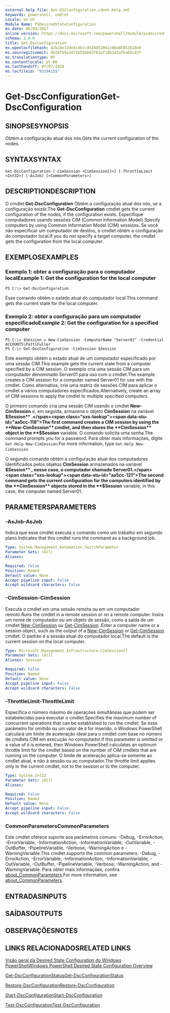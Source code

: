 ```yaml
---
external help file: Get-DSCConfiguration.cdxml-help.xml
keywords: powershell, cmdlet
Locale: en-US
Module Name: PSDesiredStateConfiguration
ms.date: 06/09/2017
online version: https://docs.microsoft.com/powershell/module/psdesiredstateconfiguration/get-dscconfiguration?view=powershell-5.1&WT.mc_id=ps-gethelp
schema: 2.0.0
title: Get-DscConfiguration
ms.openlocfilehash: 42b24e72de4c4bcc9326d52861c08a05853b18e0
ms.sourcegitcommit: 9b28fb9a3d72655bb63f62af18b3a5af6a05cd3f
ms.translationtype: MT
ms.contentlocale: pt-BR
ms.lasthandoff: 07/07/2020
ms.locfileid: "93194155"
---
```

# <span data-ttu-id="aa5cc-103">Get-DscConfiguration</span><span class="sxs-lookup"><span data-stu-id="aa5cc-103">Get-DscConfiguration</span></span>

## <span data-ttu-id="aa5cc-104">SINOPSE</span><span class="sxs-lookup"><span data-stu-id="aa5cc-104">SYNOPSIS</span></span>
<span data-ttu-id="aa5cc-105">Obtém a configuração atual dos nós.</span><span class="sxs-lookup"><span data-stu-id="aa5cc-105">Gets the current configuration of the nodes.</span></span>

## <span data-ttu-id="aa5cc-106">SYNTAX</span><span class="sxs-lookup"><span data-stu-id="aa5cc-106">SYNTAX</span></span>

```
Get-DscConfiguration [-CimSession <CimSession[]>] [-ThrottleLimit <Int32>] [-AsJob] [<CommonParameters>]
```

## <span data-ttu-id="aa5cc-107">DESCRIPTION</span><span class="sxs-lookup"><span data-stu-id="aa5cc-107">DESCRIPTION</span></span>
<span data-ttu-id="aa5cc-108">O cmdlet **Get-DscConfiguration** Obtém a configuração atual dos nós, se a configuração existir.</span><span class="sxs-lookup"><span data-stu-id="aa5cc-108">The **Get-DscConfiguration** cmdlet gets the current configuration of the nodes, if the configuration exists.</span></span>
<span data-ttu-id="aa5cc-109">Especifique computadores usando sessões CIM (Common Information Model).</span><span class="sxs-lookup"><span data-stu-id="aa5cc-109">Specify computers by using Common Information Model (CIM) sessions.</span></span>
<span data-ttu-id="aa5cc-110">Se você não especificar um computador de destino, o cmdlet obtém a configuração do computador local.</span><span class="sxs-lookup"><span data-stu-id="aa5cc-110">If you do not specify a target computer, the cmdlet gets the configuration from the local computer.</span></span>

## <span data-ttu-id="aa5cc-111">EXEMPLOS</span><span class="sxs-lookup"><span data-stu-id="aa5cc-111">EXAMPLES</span></span>

### <span data-ttu-id="aa5cc-112">Exemplo 1: obter a configuração para o computador local</span><span class="sxs-lookup"><span data-stu-id="aa5cc-112">Example 1: Get the configuration for the local computer</span></span>

```
PS C:\> Get-DscConfiguration
```

<span data-ttu-id="aa5cc-113">Esse comando obtém o estado atual do computador local.</span><span class="sxs-lookup"><span data-stu-id="aa5cc-113">This command gets the current state for the local computer.</span></span>

### <span data-ttu-id="aa5cc-114">Exemplo 2: obter a configuração para um computador especificado</span><span class="sxs-lookup"><span data-stu-id="aa5cc-114">Example 2: Get the configuration for a specified computer</span></span>

```
PS C:\> $Session = New-CimSession -ComputerName "Server01" -Credential ACCOUNTS\PattiFuller
PS C:\> Get-DscConfiguration -CimSession $Session
```

<span data-ttu-id="aa5cc-115">Este exemplo obtém o estado atual de um computador especificado por uma sessão CIM.</span><span class="sxs-lookup"><span data-stu-id="aa5cc-115">This example gets the current state from a computer specified by a CIM session.</span></span>
<span data-ttu-id="aa5cc-116">O exemplo cria uma sessão CIM para um computador denominado Server01 para uso com o cmdlet.</span><span class="sxs-lookup"><span data-stu-id="aa5cc-116">The example creates a CIM session for a computer named Server01 for use with the cmdlet.</span></span>
<span data-ttu-id="aa5cc-117">Como alternativa, crie uma matriz de sessões CIM para aplicar o cmdlet a vários computadores especificados.</span><span class="sxs-lookup"><span data-stu-id="aa5cc-117">Alternatively, create an array of CIM sessions to apply the cmdlet to multiple specified computers.</span></span>

<span data-ttu-id="aa5cc-118">O primeiro comando cria uma sessão CIM usando o cmdlet **New-CimSession** e, em seguida, armazena o objeto **CimSession** na variável **$Session** .</span><span class="sxs-lookup"><span data-stu-id="aa5cc-118">The first command creates a CIM session by using the **New-CimSession** cmdlet, and then stores the **CimSession** object in the **$Session** variable.</span></span>
<span data-ttu-id="aa5cc-119">O comando solicita uma senha.</span><span class="sxs-lookup"><span data-stu-id="aa5cc-119">The command prompts you for a password.</span></span>
<span data-ttu-id="aa5cc-120">Para obter mais informações, digite `Get-Help New-CimSession`.</span><span class="sxs-lookup"><span data-stu-id="aa5cc-120">For more information, type `Get-Help New-CimSession`.</span></span>

<span data-ttu-id="aa5cc-121">O segundo comando obtém a configuração atual dos computadores identificados pelos objetos **CimSession** armazenados na variável **$Session** , nesse caso, o computador chamado Server01.</span><span class="sxs-lookup"><span data-stu-id="aa5cc-121">The second command gets the current configuration for the computers identified by the **CimSession** objects stored in the **$Session** variable, in this case, the computer named Server01.</span></span>

## <span data-ttu-id="aa5cc-122">PARAMETERS</span><span class="sxs-lookup"><span data-stu-id="aa5cc-122">PARAMETERS</span></span>

### <span data-ttu-id="aa5cc-123">-AsJob</span><span class="sxs-lookup"><span data-stu-id="aa5cc-123">-AsJob</span></span>
<span data-ttu-id="aa5cc-124">Indica que esse cmdlet executa o comando como um trabalho em segundo plano.</span><span class="sxs-lookup"><span data-stu-id="aa5cc-124">Indicates that this cmdlet runs the command as a background job.</span></span>

```yaml
Type: System.Management.Automation.SwitchParameter
Parameter Sets: (All)
Aliases:

Required: False
Position: Named
Default value: None
Accept pipeline input: False
Accept wildcard characters: False
```

### <span data-ttu-id="aa5cc-125">-CimSession</span><span class="sxs-lookup"><span data-stu-id="aa5cc-125">-CimSession</span></span>
<span data-ttu-id="aa5cc-126">Executa o cmdlet em uma sessão remota ou em um computador remoto.</span><span class="sxs-lookup"><span data-stu-id="aa5cc-126">Runs the cmdlet in a remote session or on a remote computer.</span></span>
<span data-ttu-id="aa5cc-127">Insira um nome de computador ou um objeto de sessão, como a saída de um cmdlet [New-CimSession](/powershell/module/cimcmdlets/new-cimsession) ou [Get-CimSession](/powershell/module/cimcmdlets/get-cimsession) .</span><span class="sxs-lookup"><span data-stu-id="aa5cc-127">Enter a computer name or a session object, such as the output of a [New-CimSession](/powershell/module/cimcmdlets/new-cimsession) or [Get-CimSession](/powershell/module/cimcmdlets/get-cimsession) cmdlet.</span></span>
<span data-ttu-id="aa5cc-128">O padrão é a sessão atual do computador local.</span><span class="sxs-lookup"><span data-stu-id="aa5cc-128">The default is the current session on the local computer.</span></span>

```yaml
Type: Microsoft.Management.Infrastructure.CimSession[]
Parameter Sets: (All)
Aliases: Session

Required: False
Position: Named
Default value: None
Accept pipeline input: False
Accept wildcard characters: False
```

### <span data-ttu-id="aa5cc-129">-ThrottleLimit</span><span class="sxs-lookup"><span data-stu-id="aa5cc-129">-ThrottleLimit</span></span>
<span data-ttu-id="aa5cc-130">Especifica o número máximo de operações simultâneas que podem ser estabelecidas para executar o cmdlet.</span><span class="sxs-lookup"><span data-stu-id="aa5cc-130">Specifies the maximum number of concurrent operations that can be established to run the cmdlet.</span></span>
<span data-ttu-id="aa5cc-131">Se esse parâmetro for omitido ou um valor de `0` for inserido, o Windows PowerShell calculará um limite de aceleração ideal para o cmdlet com base no número de cmdlets CIM em execução no computador.</span><span class="sxs-lookup"><span data-stu-id="aa5cc-131">If this parameter is omitted or a value of `0` is entered, then Windows PowerShell calculates an optimum throttle limit for the cmdlet based on the number of CIM cmdlets that are running on the computer.</span></span>
<span data-ttu-id="aa5cc-132">O limite de aceleração aplica-se somente ao cmdlet atual, e não à sessão ou ao computador.</span><span class="sxs-lookup"><span data-stu-id="aa5cc-132">The throttle limit applies only to the current cmdlet, not to the session or to the computer.</span></span>

```yaml
Type: System.Int32
Parameter Sets: (All)
Aliases:

Required: False
Position: Named
Default value: None
Accept pipeline input: False
Accept wildcard characters: False
```

### <span data-ttu-id="aa5cc-133">CommonParameters</span><span class="sxs-lookup"><span data-stu-id="aa5cc-133">CommonParameters</span></span>
<span data-ttu-id="aa5cc-134">Este cmdlet oferece suporte aos parâmetros comuns: -Debug, -ErrorAction, -ErrorVariable, -InformationAction, -InformationVariable, -OutVariable, -OutBuffer, -PipelineVariable, -Verbose, -WarningAction e -WarningVariable.</span><span class="sxs-lookup"><span data-stu-id="aa5cc-134">This cmdlet supports the common parameters: -Debug, -ErrorAction, -ErrorVariable, -InformationAction, -InformationVariable, -OutVariable, -OutBuffer, -PipelineVariable, -Verbose, -WarningAction, and -WarningVariable.</span></span> <span data-ttu-id="aa5cc-135">Para obter mais informações, confira [about_CommonParameters](https://go.microsoft.com/fwlink/?LinkID=113216).</span><span class="sxs-lookup"><span data-stu-id="aa5cc-135">For more information, see [about_CommonParameters](https://go.microsoft.com/fwlink/?LinkID=113216).</span></span>

## <span data-ttu-id="aa5cc-136">ENTRADAS</span><span class="sxs-lookup"><span data-stu-id="aa5cc-136">INPUTS</span></span>

## <span data-ttu-id="aa5cc-137">SAÍDAS</span><span class="sxs-lookup"><span data-stu-id="aa5cc-137">OUTPUTS</span></span>

## <span data-ttu-id="aa5cc-138">OBSERVAÇÕES</span><span class="sxs-lookup"><span data-stu-id="aa5cc-138">NOTES</span></span>

## <span data-ttu-id="aa5cc-139">LINKS RELACIONADOS</span><span class="sxs-lookup"><span data-stu-id="aa5cc-139">RELATED LINKS</span></span>

[<span data-ttu-id="aa5cc-140">Visão geral da Desired State Configuration do Windows PowerShell</span><span class="sxs-lookup"><span data-stu-id="aa5cc-140">Windows PowerShell Desired State Configuration Overview</span></span>](/powershell/scripting/dsc/overview/dscforengineers)

[<span data-ttu-id="aa5cc-141">Get-DscConfigurationStatus</span><span class="sxs-lookup"><span data-stu-id="aa5cc-141">Get-DscConfigurationStatus</span></span>](Get-DscConfigurationStatus.md)

[<span data-ttu-id="aa5cc-142">Restore-DscConfiguration</span><span class="sxs-lookup"><span data-stu-id="aa5cc-142">Restore-DscConfiguration</span></span>](Restore-DscConfiguration.md)

[<span data-ttu-id="aa5cc-143">Start-DscConfiguration</span><span class="sxs-lookup"><span data-stu-id="aa5cc-143">Start-DscConfiguration</span></span>](Start-DscConfiguration.md)

[<span data-ttu-id="aa5cc-144">Test-DscConfiguration</span><span class="sxs-lookup"><span data-stu-id="aa5cc-144">Test-DscConfiguration</span></span>](Test-DscConfiguration.md)
